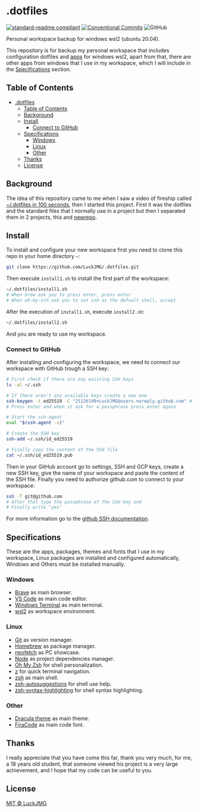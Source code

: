 # .dotfiles

[![standard-readme compliant](https://img.shields.io/badge/readme%20style-standard-brightgreen.svg?style=flat-square)](https://github.com/RichardLitt/standard-readme)
[![Conventional Commits](https://img.shields.io/badge/Conventional%20Commits-1.0.0-yellow.svg)](https://conventionalcommits.org)
![GitHub](https://img.shields.io/github/license/LuckJMG/.dotfiles)

Personal workspace backup for windows wsl2 (ubuntu 20.04).

This repository is for backup my personal workspace that includes configuration dotfiles and [apps](#linux) for windows wsl2, apart from that, there are other apps from windows that I use in my workspace, which I will include in the [Specifications](#windows) section.

## Table of Contents

- [.dotfiles](#dotfiles)
  - [Table of Contents](#table-of-contents)
  - [Background](#background)
  - [Install](#install)
    - [Connect to GitHub](#connect-to-github)
  - [Specifications](#specifications)
    - [Windows](#windows)
    - [Linux](#linux)
    - [Other](#other)
  - [Thanks](#thanks)
  - [License](#license)

## Background

The idea of this repository came to me when I saw a video of fireship called [~/.dotfiles in 100 seconds](https://www.youtube.com/watch?v=r_MpUP6aKiQ), then I started this project. First it was the dotfiles and the standard files that I normally use in a project but then I separated them in 2 projects, this and [newrepo](https://github.com/LuckJMG/newrepo).

## Install

To install and configure your new workspace first you need to clone this repo in your home directory `~`:

``` bash
git clone https://github.com/LuckJMG/.dotfiles.git
```

Then execute `install1.sh` to install the first part of the workspace:

``` bash
~/.dotfiles/install1.sh
# When brew ask you to press enter, press enter
# When oh-my-zsh ask you to set zsh as the default shell, accept
```

After the execution of `install1.sh`, execute `install2.sh`:

``` bash
~/.dotfiles/install2.sh
```

And you are ready to use my workspace.

### Connect to GitHub

After installing and configuring the workspace, we need to connect our workspace with GitHub trough a SSH key:

``` bash
# First check if there are any existing SSH keys
ls -al ~/.ssh

# If there aren't any available keys create a new one
ssh-keygen -t ed25519 -C "25126199+LuckJMG@users.noreply.github.com" # Replace with your email
# Press enter and when it ask for a passphrase press enter again

# Start the ssh-agent
eval "$(ssh-agent -s)"

# Create the SSH key
ssh-add ~/.ssh/id_ed25519

# Finally copy the content of the SSH file
cat ~/.ssh/id_ed25519.pub
```

Then in your GitHub account go to settings, SSH and GCP keys, create a new SSH key, give the name of your workspace and paste the content of the SSH file.
Finally you need to authorize github.com to connect to your workspace:

``` bash
ssh -T git@github.com
# After that type the passphrase of the SSH key and
# Finally write "yes"
```

For more information go to the [github SSH documentation](https://docs.github.com/en/github/authenticating-to-github/connecting-to-github-with-ssh).

## Specifications

These are the apps, packages, themes and fonts that I use in my workspace, Linux packages are installed and configured automatically, Windows and Others must be installed manually.

### Windows

- [Brave](https://brave.com/) as main browser.
- [VS Code](https://code.visualstudio.com/) as main code editor.
- [Windows Terminal](https://github.com/Microsoft/Terminal) as main terminal.
- [wsl2](https://docs.microsoft.com/en-us/windows/wsl/) as workspace environment.

### Linux

- [Git](https://git-scm.com/) as version manager.
- [Homebrew](https://brew.sh/) as package manager.
- [neofetch](https://github.com/dylanaraps/neofetch) as PC showcase.
- [Node](https://nodejs.org/en/) as project dependencies manager.
- [Oh My Zsh](https://ohmyz.sh/) for shell personalization.
- [z](https://github.com/rupa/z) for quick terminal navigation.
- [zsh](https://www.zsh.org/) as main shell.
- [zsh-autosuggestions](https://github.com/zsh-users/zsh-autosuggestions) for shell use help.
- [zsh-syntax-highlighting](https://github.com/zsh-users/zsh-syntax-highlighting) for shell syntax highlighting.

### Other

- [Dracula theme](https://draculatheme.com/) as main theme.
- [FiraCode](https://github.com/tonsky/FiraCode) as main code font.

## Thanks

I really appreciate that you have come this far, thank you very much, for me, a 18 years old student, that someone viewed his project is a very large achievement, and I hope that my code can be useful to you.

## License

[MIT © LuckJMG](LICENSE)
